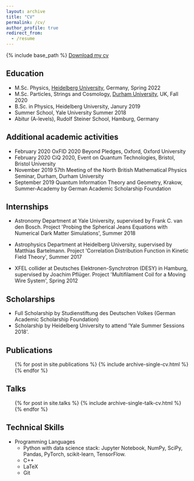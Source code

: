 ```yaml
---
layout: archive
title: "CV"
permalink: /cv/
author_profile: true
redirect_from:
  - /resume
---
```


{% include base_path %}
[Download my cv](/files/cv.pdf)

Education
-----
* M.Sc. Physics, [Heidelberg University](https://www.thphys.uni-heidelberg.de/index.php?lang=e), Germany, Spring 2022
* M.Sc. Particles, Strings and Cosmology, [Durham University](https://www.ippp.dur.ac.uk/), UK, Fall 2020
* B.Sc. in Physics, Heidelberg University, Janury 2019
* Summer School, Yale University Summer 2018
* Abitur (A-levels), Rudolf Steiner School, Hamburg, Germany

Additional academic activities
-----
* February 2020 OxFID 2020 Beyond Pledges, Oxford, Oxford University
* February 2020 CiQ 2020, Event on Quantum Technologies, Bristol, Bristol University
* November 2019 57th Meeting of the North British Mathematical Physics Seminar, Durham, Durham University
* September 2019 Quantum Information Theory and Geometry, Krakow, Summer-Academy by German Academic Scholarship Foundation

Internships
-----
* Astronomy Department at Yale University, supervised by Frank C. van den Bosch. Project 'Probing the Spherical Jeans Equations with Numerical Dark Matter Simulations', Summer 2018

* Astrophysics Department at Heidelberg University, supervised by Matthias Bartelmann. Project 'Correlation Distribution Function in Kinetic Field Theory', Summer 2017

* XFEL collider at Deutsches Elektronen-Synchrotron (DESY) in Hamburg, supervised by Joachim Pflüger. Project 'Multifilament Coil for a Moving Wire System', Spring 2012
  
Scholarships
-----
* Full Scholarship by Studienstiftung des Deutschen Volkes (German Academic Scholarship Foundation)
* Scholarship by Heidelberg University to attend 'Yale Summer Sessions 2018'.

Publications
-----
  <ul>{% for post in site.publications %}
    {% include archive-single-cv.html %}
  {% endfor %}</ul>
  
Talks
-----
  <ul>{% for post in site.talks %}
    {% include archive-single-talk-cv.html %}
  {% endfor %}</ul>
  

Technical Skills
-----
* Programming Languages
   * Python with data science stack: Jupyter Notebook, NumPy, SciPy, Pandas, PyTorch, scikit-learn, TensorFlow.
   * C++
   * LaTeX
   * Git
